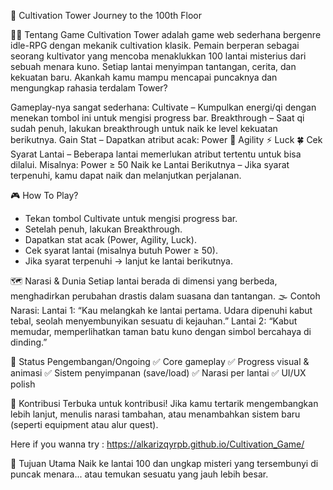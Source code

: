 🌌 Cultivation Tower
Journey to the 100th Floor

🧘‍♂️ Tentang Game
Cultivation Tower adalah game web sederhana bergenre idle-RPG dengan mekanik cultivation klasik.
Pemain berperan sebagai seorang kultivator yang mencoba menaklukkan 100 lantai misterius dari sebuah menara kuno.
Setiap lantai menyimpan tantangan, cerita, dan kekuatan baru. Akankah kamu mampu mencapai puncaknya dan mengungkap rahasia terdalam Tower?


Gameplay-nya sangat sederhana:
Cultivate – Kumpulkan energi/qi dengan menekan tombol ini untuk mengisi progress bar.
Breakthrough – Saat qi sudah penuh, lakukan breakthrough untuk naik ke level kekuatan berikutnya.
Gain Stat – Dapatkan atribut acak:
Power 💪
Agility ⚡
Luck 🍀
Cek Syarat Lantai – Beberapa lantai memerlukan atribut tertentu untuk bisa dilalui. Misalnya: Power ≥ 50
Naik ke Lantai Berikutnya – Jika syarat terpenuhi, kamu dapat naik dan melanjutkan perjalanan.

🎮 How To Play? 
- Tekan tombol Cultivate untuk mengisi progress bar. 
- Setelah penuh, lakukan Breakthrough. 
- Dapatkan stat acak (Power, Agility, Luck). 
- Cek syarat lantai (misalnya butuh Power ≥ 50). 
- Jika syarat terpenuhi → lanjut ke lantai berikutnya.


🗺️ Narasi & Dunia
Setiap lantai berada di dimensi yang berbeda, menghadirkan perubahan drastis dalam suasana dan tantangan.
🌫️ Contoh Narasi:
Lantai 1:
“Kau melangkah ke lantai pertama. Udara dipenuhi kabut tebal, seolah menyembunyikan sesuatu di kejauhan.”
Lantai 2:
“Kabut memudar, memperlihatkan taman batu kuno dengan simbol bercahaya di dinding.”

🚧 Status Pengembangan/Ongoing
✅ Core gameplay
✅ Progress visual & animasi
✅ Sistem penyimpanan (save/load)
✅ Narasi per lantai
✅ UI/UX polish

🤝 Kontribusi
Terbuka untuk kontribusi!
Jika kamu tertarik mengembangkan lebih lanjut, menulis narasi tambahan, atau menambahkan sistem baru (seperti equipment atau alur quest).

Here if you wanna try : https://alkarizqyrpb.github.io/Cultivation_Game/

🌟 Tujuan Utama
Naik ke lantai 100 dan ungkap misteri yang tersembunyi di puncak menara... atau temukan sesuatu yang jauh lebih besar.
